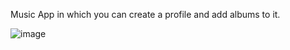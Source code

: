 Music App in which you can create a profile and add albums to it.

![image](https://github.com/user-attachments/assets/6e443228-d6f0-457b-8137-4ed982e489a1)

